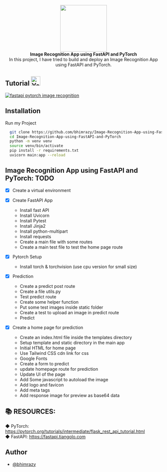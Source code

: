 <p align="center">
  <img src="https://user-images.githubusercontent.com/46085301/139594375-790141df-482f-4a21-9b19-c0e47f2033f2.png" height="150"/>
  <br/>
  <b>Image Recognition App using FastAPI and PyTorch</b><br/>
In this project, I have tried to build and deploy an Image Recognition App using FastAPI and
PyTorch.
</P>

## Tutorial <img src="https://user-images.githubusercontent.com/46085301/143214249-d6244995-1fdb-4c3f-b721-e65403a89607.gif" alt="Youtube gif" height="30"/>

[![fastapi pytorch image recognition](https://user-images.githubusercontent.com/46085301/143211855-fe73e3b0-fc8c-4aa4-8428-e93cc16d6dfd.png)](https://youtu.be/7Rm5mGhYWVI)

## Installation
Run my Project

```bash
  git clone https://github.com/bhimrazy/Image-Recognition-App-using-FastAPI-and-PyTorch
  cd Image-Recognition-App-using-FastAPI-and-PyTorch
  python -m venv venv
  source venv/bin/activate
  pip install -r requirements.txt
  uvicorn main:app --reload
```
## Image Recognition App using FastAPI and PyTorch: TODO
- [x] Create a virtual environment
- [x] Create FastAPI App
    - Install fast API
    - Install Uvicorn
    - Install Pytest
    - Install Jinja2
    - Install python-multipart
    - Install requests
    - Create a main file with some routes
    - Create a main test file to test the home page route

- [x] Pytorch Setup
    - Install torch & torchvision (use cpu version for small size)

- [x] Prediction 
    - Create a predict post route
    - Create a file utils.py
    - Test predict route
    - Create some helper function
    - Put some test images inside static folder
    - Create a test to upload an image in predict route
    - Predict

- [x] Create a home page for prediction
    - Create an index.html file inside the templates directory
    - Setup template and static directory in the main app
    - Initial HTML for home page
    - Use Tailwind CSS cdn link for css
    - Google Fonts
    - Create a form to predict
    - update homepage route for prediction
    - Update UI of the page
    - Add Some javascript to autoload the image
    - Add logo and favicon
    - Add meta tags
    - Add response image for preview as base64 data

## 📚 RESOURCES:
◆ PyTorch: https://pytorch.org/tutorials/intermediate/flask_rest_api_tutorial.html <br/>
◆ FastAPI: https://fastapi.tiangolo.com

## Author
- [@bhimrazy](https://www.github.com/bhimrazy)
